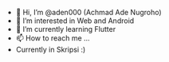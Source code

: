 - 👋 Hi, I’m @aden000 (Achmad Ade Nugroho)
- 👀 I’m interested in Web and Android
- 🌱 I’m currently learning Flutter
- 📫 How to reach me ...
- Currently in Skripsi :)

<!---
aden000/aden000 is a ✨ special ✨ repository because its `README.md` (this file) appears on your GitHub profile.
You can click the Preview link to take a look at your changes.
--->
